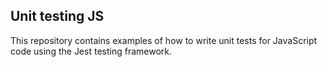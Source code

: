 ## Unit testing JS

This repository contains examples of how to write unit tests for JavaScript code using the Jest testing framework.